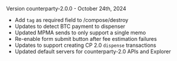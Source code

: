 Version counterparty-2.0.0 - October 24th, 2024
- Add `tag` as required field to /compose/destroy
- Updates to detect BTC payment to dispenser
- Updated MPMA sends to only support a single memo
- Re-enable form submit button after fee estimation failures
- Updates to support creating CP 2.0 `dispense` transactions
- Updated default servers for counterparty-2.0 APIs and Explorer